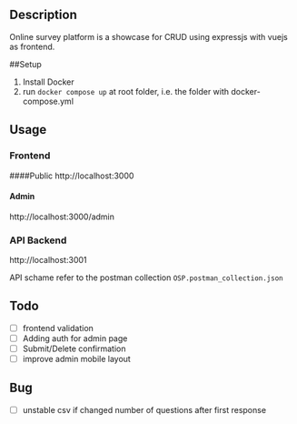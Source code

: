 ## Description
Online survey platform is a showcase for CRUD using expressjs with vuejs as frontend.

##Setup
1. Install Docker
2. run `docker compose up` at root folder, i.e. the folder with docker-compose.yml

## Usage
### Frontend 
####Public
http://localhost:3000

#### Admin
http://localhost:3000/admin

### API Backend
http://localhost:3001

API schame refer to the postman collection `OSP.postman_collection.json`

## Todo
- [ ] frontend validation
- [ ] Adding auth for admin page
- [ ] Submit/Delete confirmation
- [ ] improve admin mobile layout

## Bug
- [ ] unstable csv if changed number of questions after first response